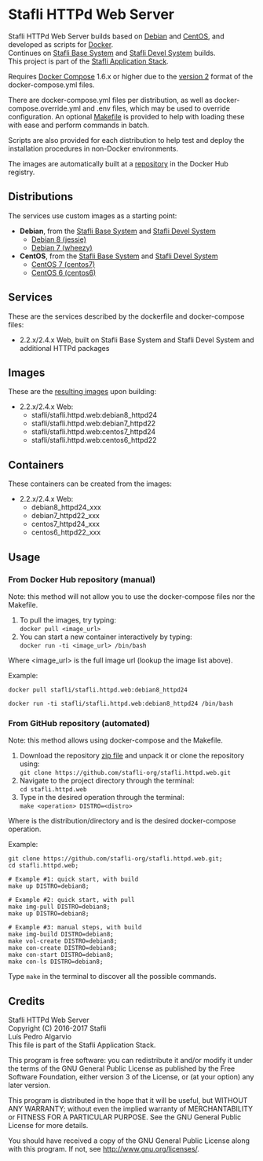 # Stafli HTTPd Web Server
Stafli HTTPd Web Server builds based on [Debian](https://www.debian.org/) and [CentOS](https://www.centos.org/), and developed as scripts for [Docker](https://www.docker.com/).  
Continues on [Stafli Base System](https://github.com/stafli-org/stafli.base.system) and [Stafli Devel System](https://github.com/stafli-org/stafli.devel.system) builds.  
This project is part of the [Stafli Application Stack](https://github.com/stafli-org/).

Requires [Docker Compose](https://docs.docker.com/compose/) 1.6.x or higher due to the [version 2](https://docs.docker.com/compose/compose-file/#versioning) format of the docker-compose.yml files.

There are docker-compose.yml files per distribution, as well as docker-compose.override.yml and .env files, which may be used to override configuration.
An optional [Makefile](../../tree/master/Makefile) is provided to help with loading these with ease and perform commands in batch.

Scripts are also provided for each distribution to help test and deploy the installation procedures in non-Docker environments.

The images are automatically built at a [repository](https://hub.docker.com/r/stafli/stafli.httpd.web) in the Docker Hub registry.

## Distributions
The services use custom images as a starting point:
- __Debian__, from the [Stafli Base System](https://github.com/stafli-org/stafli.base.system) and [Stafli Devel System](https://github.com/stafli-org/stafli.devel.system)
  - [Debian 8 (jessie)](../../tree/master/debian8)
  - [Debian 7 (wheezy)](../../tree/master/debian7)
- __CentOS__, from the [Stafli Base System](https://github.com/stafli-org/stafli.base.system) and [Stafli Devel System](https://github.com/stafli-org/stafli.devel.system)
  - [CentOS 7 (centos7)](../../tree/master/centos7)
  - [CentOS 6 (centos6)](../../tree/master/centos6)

## Services
These are the services described by the dockerfile and docker-compose files:
- 2.2.x/2.4.x Web, built on Stafli Base System and Stafli Devel System and additional HTTPd packages

## Images
These are the [resulting images](https://hub.docker.com/r/stafli/stafli.httpd.web/tags/) upon building:
- 2.2.x/2.4.x Web:
  - stafli/stafli.httpd.web:debian8_httpd24
  - stafli/stafli.httpd.web:debian7_httpd22
  - stafli/stafli.httpd.web:centos7_httpd24
  - stafli/stafli.httpd.web:centos6_httpd22

## Containers
These containers can be created from the images:
- 2.2.x/2.4.x Web:
  - debian8_httpd24_xxx
  - debian7_httpd22_xxx
  - centos7_httpd24_xxx
  - centos6_httpd22_xxx

## Usage

### From Docker Hub repository (manual)

Note: this method will not allow you to use the docker-compose files nor the Makefile.

1. To pull the images, try typing:  
`docker pull <image_url>`
2. You can start a new container interactively by typing:  
`docker run -ti <image_url> /bin/bash`

Where <image_url> is the full image url (lookup the image list above).

Example:
```
docker pull stafli/stafli.httpd.web:debian8_httpd24

docker run -ti stafli/stafli.httpd.web:debian8_httpd24 /bin/bash
```

### From GitHub repository (automated)

Note: this method allows using docker-compose and the Makefile.

1. Download the repository [zip file](https://github.com/stafli-org/stafli.httpd.web/archive/master.zip) and unpack it or clone the repository using:  
`git clone https://github.com/stafli-org/stafli.httpd.web.git`
2. Navigate to the project directory through the terminal:  
`cd stafli.httpd.web`
3. Type in the desired operation through the terminal:  
`make <operation> DISTRO=<distro>`

Where <distro> is the distribution/directory and <operation> is the desired docker-compose operation.

Example:
```
git clone https://github.com/stafli-org/stafli.httpd.web.git;
cd stafli.httpd.web;

# Example #1: quick start, with build
make up DISTRO=debian8;

# Example #2: quick start, with pull
make img-pull DISTRO=debian8;
make up DISTRO=debian8;

# Example #3: manual steps, with build
make img-build DISTRO=debian8;
make vol-create DISTRO=debian8;
make con-create DISTRO=debian8;
make con-start DISTRO=debian8;
make con-ls DISTRO=debian8;
```

Type `make` in the terminal to discover all the possible commands.

## Credits
Stafli HTTPd Web Server  
Copyright (C) 2016-2017 Stafli  
Luís Pedro Algarvio  
This file is part of the Stafli Application Stack.

This program is free software: you can redistribute it and/or modify
it under the terms of the GNU General Public License as published by
the Free Software Foundation, either version 3 of the License, or
(at your option) any later version.

This program is distributed in the hope that it will be useful,
but WITHOUT ANY WARRANTY; without even the implied warranty of
MERCHANTABILITY or FITNESS FOR A PARTICULAR PURPOSE.  See the
GNU General Public License for more details.

You should have received a copy of the GNU General Public License
along with this program.  If not, see <http://www.gnu.org/licenses/>.
